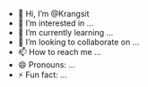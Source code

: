 - 👋 Hi, I’m @Krangsit
- 👀 I’m interested in ...
- 🌱 I’m currently learning ...
- 💞️ I’m looking to collaborate on ...
- 📫 How to reach me ...
- 😄 Pronouns: ...
- ⚡ Fun fact: ...

<!---
Krangsit/Krangsit is a ✨ special ✨ repository because its `README.md` (this file) appears on your GitHub profile.
You can click the Preview link to take a look at your changes.
--->

